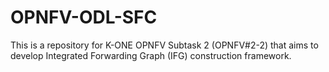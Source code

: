 # OPNFV-ODL-SFC
This is a repository for K-ONE OPNFV Subtask 2 (OPNFV#2-2) that aims to develop Integrated Forwarding Graph (IFG) construction framework.
